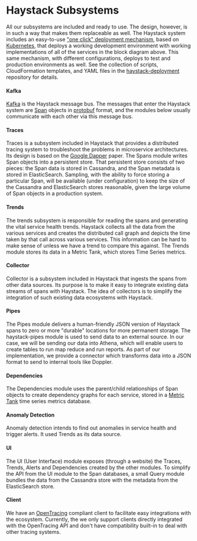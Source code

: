 # Haystack Subsystems

All our subsystems are included and ready to use. The design, however, is in such a way that makes them replaceable as well. The Haystack system includes an easy-to-use ["one click" deployment mechanism](../deployment/section.md), based on
[Kubernetes](https://en.wikipedia.org/wiki/Kubernetes), that deploys a working development environment with working
implementations of all of the services in the block diagram above. This same mechanism, with different configurations,
deploys to test and production environments as well. See the collection of scripts, CloudFormation templates, and YAML
files in the [haystack-deployment](https://github.com/ExpediaDotCom/haystack-deployment) repository for details.

#### Kafka
[Kafka](https://en.wikipedia.org/wiki/Apache_Kafka) is the Haystack message bus. The messages that enter the
Haystack system are [Span](https://github.com/ExpediaDotCom/haystack-idl/blob/master/proto/span.proto) objects in
[protobuf](https://en.wikipedia.org/wiki/Protocol_Buffers) format, and the modules below usually communicate with
each other via this message bus.

#### Traces
Traces is a subsystem included in Haystack that provides a distributed tracing system to troubleshoot the problems in microservice architectures. Its design is based on the [Google Dapper](https://research.google.com/pubs/pub36356.html) paper. The Spans module writes Span objects into a persistent store. That persistent store consists of two pieces: the Span data is stored in Cassandra, and the Span metadata is stored in ElasticSearch. Sampling, with the ability to force storing a particular Span, will be available (under configuration) to keep the size of the Cassandra and ElasticSearch stores reasonable, given the large volume of Span objects in a production system.

#### Trends
The trends subsystem is responsible for reading the spans and generating the vital service health trends. Haystack collects all the data from the various services and creates the distributed call graph and depicts the time taken by that call across various services. This information can be hard to make sense of unless we have a trend to compare this against. The Trends module stores its data in a Metric Tank, which stores Time Series metrics.

#### Collector
Collector is a subsystem included in Haystack that ingests the spans from other data sources. Its purpose is to make it easy to integrate existing data streams of spans with Haystack. The idea of collectors is to simplify the integration of such existing data ecosystems with Haystack.

#### Pipes
The Pipes module delivers a human-friendly JSON version of Haystack spans to zero or more "durable" locations for more
permanent storage. The haystack-pipes module is used to send data to an external source. In our case, we will be sending our data into Athena, which will enable users to create tables to run map reduce and run reports. As part of our implementation, we provide a connector which transforms data into a JSON format to send to internal tools like Doppler.

#### Dependencies
The Dependencies module uses the parent/child relationships of Span objects to create dependency graphs for each
service, stored in a [Metric Tank](https://github.com/grafana/metrictank) time series metrics database.

#### Anomaly Detection
Anomaly detection intends to find out anomalies in service health and trigger alerts. It used Trends as its data source.

#### UI
The UI (User Interface) module exposes (through a website) the Traces, Trends, Alerts and Dependencies created
by the other modules. To simplify the API from the UI module to the Span databases, a small Query module bundles the
data from the Cassandra store with the metadata from the ElasticSearch store.

#### Client
We have an [OpenTracing][opentracing] compliant client to facilitate
easy integrations with the ecosystem.  Currently, the we only support
clients directly integrated with the OpenTracing API and don't have
compatibility built-in to deal with other tracing systems.

[opentracing]: http://opentracing.io/
